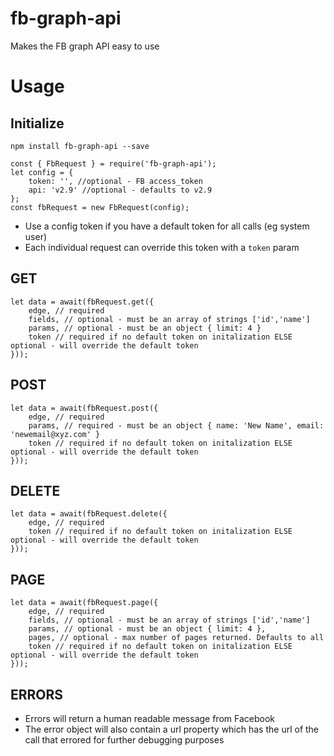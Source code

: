 # fb-graph-api
Makes the FB graph API easy to use

# Usage
## Initialize
`npm install fb-graph-api --save`
```
const { FbRequest } = require('fb-graph-api');
let config = {
    token: '', //optional - FB access_token 
    api: 'v2.9' //optional - defaults to v2.9
};
const fbRequest = new FbRequest(config);
```
* Use a config token if you have a default token for all calls (eg system user)
* Each individual request can override this token with a `token` param

## GET 
```
let data = await(fbRequest.get({
    edge, // required 
    fields, // optional - must be an array of strings ['id','name']
    params, // optional - must be an object { limit: 4 }
    token // required if no default token on initalization ELSE optional - will override the default token
}));
```

## POST 
```
let data = await(fbRequest.post({
    edge, // required 
    params, // required - must be an object { name: 'New Name', email: 'newemail@xyz.com' }
    token // required if no default token on initalization ELSE optional - will override the default token
}));
```

## DELETE 
```
let data = await(fbRequest.delete({
    edge, // required 
    token // required if no default token on initalization ELSE optional - will override the default token
}));
```

## PAGE 
```
let data = await(fbRequest.page({
    edge, // required 
    fields, // optional - must be an array of strings ['id','name']
    params, // optional - must be an object { limit: 4 },
    pages, // optional - max number of pages returned. Defaults to all
    token // required if no default token on initalization ELSE optional - will override the default token
}));
```

## ERRORS
* Errors will return a human readable message from Facebook
* The error object will also contain a url property which has the url of the call that errored for further debugging purposes
